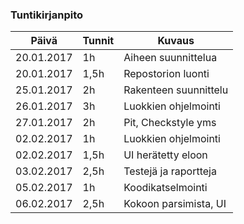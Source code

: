 ### Tuntikirjanpito
Päivä | Tunnit | Kuvaus
--------------- | ----- | ------
20.01.2017 | 1h | Aiheen suunnittelua
20.01.2017 | 1,5h| Repostorion luonti
25.01.2017 | 2h | Rakenteen suunnittelu
26.01.2017 | 3h | Luokkien ohjelmointi
27.01.2017 | 2h | Pit, Checkstyle yms
02.02.2017 | 1h | Luokkien ohjelmointi
02.02.2017 | 1,5h | UI herätetty eloon
03.02.2017 | 2,5h | Testejä ja raportteja
05.02.2017 | 1h | Koodikatselmointi
06.02.2017 | 2,5h | Kokoon parsimista, UI
